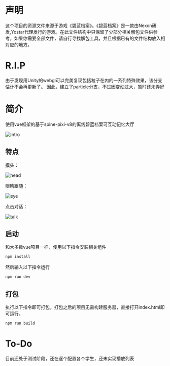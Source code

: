 # 声明

这个项目的资源文件来源于游戏《碧蓝档案》。《碧蓝档案》是一款由Nexon研发,Yostar代理发行的游戏。在此文件结构中只保留了少部分相关解包文件供参考，如果你需要全部文件，请自行寻找解包工具，并且根据已有的文件结构放入相对应的地方。

#  R.I.P

由于发现用Unity的webgl可以完美复现包括粒子在内的一系列特殊效果，该分支估计不会再更新了。
因此，建立了particle分支，不过因变动过大，暂时还未弄好

# 简介

使用vue框架的基于spine-pixi-v8的离线碧蓝档案可互动记忆大厅

![intro](https://github.com/user-attachments/assets/486c8b5f-efdc-41d4-947b-542e788c7de4)

## 特点

摸头：


![head](https://github.com/user-attachments/assets/da967e2c-47fd-41f0-aabf-1a430a54336a)

眼睛跟随：


![eye](https://github.com/user-attachments/assets/79744580-9373-44e6-b564-ee7dcde2049f)

点击对话：


![talk](https://github.com/user-attachments/assets/e96f660e-a5e7-41b3-99b3-d94d2c97964d)


## 启动

和大多数vue项目一样，使用以下指令安装相关组件

```sh
npm install
```

然后输入以下指令运行

```sh
npm run dev
```

## 打包

执行以下指令即可打包。打包之后的项目无需构建服务器，直接打开index.html即可运行。

```sh
npm run build
```

# To-Do

目前还处于测试阶段，还在逐个配置各个学生，还未实现播放列表
